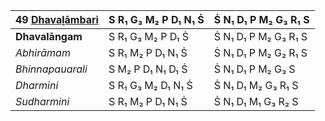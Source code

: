 | **49 [Dhavaḻāmbari](https://en.wikipedia.org/wiki/Dhavalambari "Dhavalambari")** | S R₁ G₃ M₂ P D₁ N₁ Ṡ | Ṡ N₁ D₁ P M₂ G₃ R₁ S |
| -------------------------------------------------------------------------------- | -------------------- | -------------------- |
| **Dhavalāngam**                                                                  | S R₁ G₃ M₂ P D₁ Ṡ    | Ṡ N₁ D₁ P M₂ G₃ R₁ S |
| _Abhirāmam_                                                                      | S R₁ M₂ P D₁ N₁ Ṡ    | Ṡ N₁ D₁ P M₂ G₂ R₁ S |
| _Bhinnapauarali_                                                                 | S M₂ P D₁ N₁ D₁ Ṡ    | Ṡ N₁ D₁ P M₂ G₃ S    |
| _Dharmini_                                                                       | S R₁ G₃ M₂ D₁ N₁ Ṡ   | Ṡ N₁ D₁ M₂ G₃ R₁ S   |
| _Sudharmini_                                                                     | S R₁ M₂ P D₁ N₁ Ṡ    | Ṡ N₁ D₁ M₁ G₃ R₂ S   |
